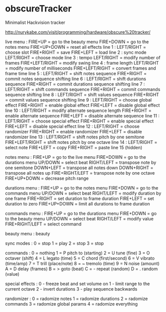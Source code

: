 obscureTracker
==============

Minimalist Hackvision tracker

http://nurykabe.com/visit/programming/hardware/obscure%20tracker/

live menu :
FIRE+UP = go to the beauty menu
FIRE+DOWN = go to the notes menu
FIRE+UP+DOWN = reset all effects
line 1 :
LEFT/RIGHT = choose slot
FIRE+RIGHT = save
FIRE+LEFT = load
line 2 : sync mode
LEFT/RIGHT = choose mode
line 3 : tempo
LEFT/RIGHT = modify number of frames
FIRE+LEFT/RIGHT = modify swing
line 4 : frame length
LEFT/RIGHT = modify number of milliseconds
FIRE+LEFT/RIGHT = convert frames and frame time
line 5 :
LEFT/RIGHT = shift notes sequence
FIRE+RIGHT = commit notes sequence shifting
line 6 :
LEFT/RIGHT = shift durations sequence
FIRE+RIGHT = commit durations sequence shifting
line 7 :
LEFT/RIGHT = shift commands sequence
FIRE+RIGHT = commit commands sequence shifting
line 8 :
LEFT/RIGHT = shift values sequence
FIRE+RIGHT = commit values sequence shifting
line 9 :
LEFT/RIGHT = choose global effect
FIRE+RIGHT = enable global effect
FIRE+LEFT = disable global effect
line 10 :
LEFT/RIGHT = modify alternate sequence length
FIRE+RIGHT = enable alternate sequence
FIRE+LEFT = disable alternate sequence
line 11 :
LEFT/RIGHT = choose special effect
FIRE+RIGHT = enable special effect
FIRE+LEFT = disable special effect
line 12 :
LEFT/RIGHT = choose randomizer
FIRE+RIGHT = enable randomizer
FIRE+LEFT = disable randomizer
line 13 :
LEFT/RIGHT = shift notes pitch by one semitone
FIRE+LEFT/RIGHT = shift notes pitch by one octave
line 14 :
LEFT/RIGHT = select note
FIRE+LEFT = copy
FIRE+RIGHT = paste
line 15 (hidden)

notes menu :
FIRE+UP = go to the live menu
FIRE+DOWN = go to the durations menu
UP/DOWN = select beat
RIGHT/LEFT = transpose note by one semitone
DOWN+LEFT = transpose all notes down
DOWN+RIGHT = transpose all notes up
FIRE+RIGHT/LEFT = transpose note by one octave
FIRE+UP+DOWN = decrease pitch range

durations menu :
FIRE+UP = go to the notes menu
FIRE+DOWN = go to the commands menu
UP/DOWN = select beat
RIGHT/LEFT = modify duration by one frame
FIRE+RIGHT = set duration to frame duration
FIRE+LEFT = set duration to zero
FIRE+UP+DOWN = limit all durations to frame duration

commands menu :
FIRE+UP = go to the durations menu
FIRE+DOWN = go to the beauty menu
UP/DOWN = select beat
RIGHT/LEFT = modify value
FIRE+RIGHT/LEFT = select command

beauty menu :
beauty

sync modes :
0 = stop
1 = play
2 = stop
3 = stop

commands :
0 =   nothing
1 = P pitch to (starting)
2 = U tune (fine)
3 = O octaver (shift)
4 = L legato (time)
5 = C chord (first/second)
6 = V vibrato (time/amp)
7 = T trill (place/note)
8 = ~ tremolo (time)
9 = N noise (amount)
A = D delay (frames)
B = > goto (beat)
C = - repeat (random)
D = . random (value)

special effects :
0 - freeze beat and set volume on
1 - limit range to the current octave
2 - invert durations
3 - play sequence backwards

randomizer :
0 = radomize notes
1 = radomize durations
2 = radomize commands
3 = radomize global params
4 = radomize everything

